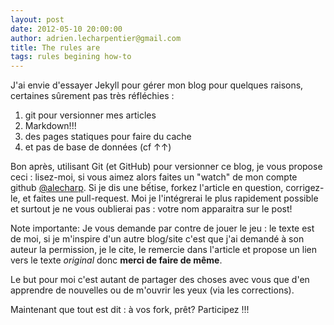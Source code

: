 ```yaml
---
layout: post
date: 2012-05-10 20:00:00
author: adrien.lecharpentier@gmail.com
title: The rules are
tags: rules begining how-to
---
```


J'ai envie d'essayer Jekyll pour gérer mon blog pour quelques raisons, 
certaines sûrement pas très réfléchies :

1. git pour versionner mes articles
1. Markdown!!!
1. des pages statiques pour faire du cache
1. et pas de base de données (cf &uarr;&uarr;)

Bon après, utilisant Git (et GitHub) pour versionner ce blog, je vous 
propose ceci : lisez-moi, si vous aimez alors faites un "watch" de mon 
compte github [@alecharp](https://github.com/alecharp). Si je dis une 
bếtise, forkez l'article en question, corrigez-le, et faites une 
pull-request. Moi je l'intégrerai le plus rapidement possible et surtout 
je ne vous oublierai pas : votre nom apparaitra sur le post!

Note importante:
Je vous demande par contre de jouer le jeu : le texte est de moi, si je 
m'inspire d'un autre blog/site c'est que j'ai demandé à son auteur la 
permission, je le cite, le remercie dans l'article et propose un 
lien vers le texte *original* donc **merci de faire de même**.

Le but pour moi c'est autant de partager des choses avec vous que d'en 
apprendre de nouvelles ou de m'ouvrir les yeux (via les corrections).

Maintenant que tout est dit : à vos fork, prêt? Participez !!!
